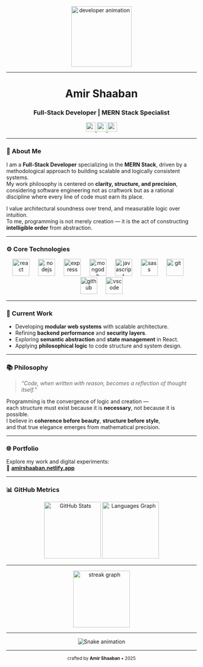 <div align="center">
  <img src="https://media.giphy.com/media/qgQUggAC3Pfv687qPC/giphy.gif" height="160" alt="developer animation" />
</div>

---

<h1 align="center">Amir Shaaban</h1>
<h3 align="center">Full-Stack Developer | MERN Stack Specialist</h3>

<p align="center">
  <a href="mailto:amir.ahmed@example.com" target="_blank">
    <img src="https://img.shields.io/badge/Gmail-D14836?style=for-the-badge&logo=gmail&logoColor=white" height="25" />
  </a>
  <a href="https://github.com/AmirAhmedShaaban" target="_blank">
    <img src="https://img.shields.io/badge/GitHub-181717?style=for-the-badge&logo=github&logoColor=white" height="25" />
  </a>
  <a href="https://amirshaaban.netlify.app" target="_blank">
    <img src="https://img.shields.io/badge/Portfolio-000000?style=for-the-badge&logo=vercel&logoColor=white" height="25" />
  </a>
</p>

---

### 🧭 About Me

I am a **Full-Stack Developer** specializing in the **MERN Stack**, driven by a methodological approach to building scalable and logically consistent systems.  
My work philosophy is centered on **clarity, structure, and precision**, considering software engineering not as craftwork but as a rational discipline where every line of code must earn its place.

I value architectural soundness over trend, and measurable logic over intuition.  
To me, programming is not merely creation — it is the act of constructing **intelligible order** from abstraction.

---

### ⚙️ Core Technologies

<div align="center">
  <img src="https://cdn.jsdelivr.net/gh/devicons/devicon/icons/react/react-original.svg" height="45" alt="react" />
  <img width="15"/>
  <img src="https://cdn.jsdelivr.net/gh/devicons/devicon/icons/nodejs/nodejs-original.svg" height="45" alt="nodejs" />
  <img width="15"/>
  <img src="https://cdn.jsdelivr.net/gh/devicons/devicon/icons/express/express-original.svg" height="45" alt="express" />
  <img width="15"/>
  <img src="https://cdn.jsdelivr.net/gh/devicons/devicon/icons/mongodb/mongodb-original.svg" height="45" alt="mongodb" />
  <img width="15"/>
  <img src="https://cdn.jsdelivr.net/gh/devicons/devicon/icons/javascript/javascript-original.svg" height="45" alt="javascript" />
  <img width="15"/>
  <img src="https://cdn.jsdelivr.net/gh/devicons/devicon/icons/sass/sass-original.svg" height="45" alt="sass" />
  <img width="15"/>
  <img src="https://cdn.jsdelivr.net/gh/devicons/devicon/icons/git/git-original.svg" height="45" alt="git" />
  <img width="15"/>
  <img src="https://cdn.jsdelivr.net/gh/devicons/devicon/icons/github/github-original.svg" height="45" alt="github" />
  <img width="15"/>
  <img src="https://cdn.jsdelivr.net/gh/devicons/devicon/icons/vscode/vscode-original.svg" height="45" alt="vscode" />
</div>

---

### 🧩 Current Work

- Developing **modular web systems** with scalable architecture.  
- Refining **backend performance** and **security layers**.  
- Exploring **semantic abstraction** and **state management** in React.  
- Applying **philosophical logic** to code structure and system design.

---

### 📚 Philosophy

> *“Code, when written with reason, becomes a reflection of thought itself.”*

Programming is the convergence of logic and creation —  
each structure must exist because it is **necessary**, not because it is possible.  
I believe in **coherence before beauty**, **structure before style**,  
and that true elegance emerges from mathematical precision.

---

### 🌐 Portfolio

Explore my work and digital experiments:  
🔗 **[amirshaaban.netlify.app](https://amirshaaban.netlify.app)**

---

### 📊 GitHub Metrics

<div align="center">
  <img src="https://github-readme-stats.vercel.app/api?username=AmirAhmedShaaban&show_icons=true&theme=tokyonight&hide_border=false&include_all_commits=true&count_private=true" height="150" alt="GitHub Stats" />
  <img src="https://github-readme-stats.vercel.app/api/top-langs?username=AmirAhmedShaaban&layout=compact&theme=tokyonight&langs_count=6&hide_border=false" height="150" alt="Languages Graph" />
</div>

---

<div align="center">
  <img src="https://streak-stats.demolab.com?user=AmirAhmedShaaban&theme=tokyonight&hide_border=false&border_radius=5" height="150" alt="streak graph" />
</div>

---

<div align="center">
  <img src="https://raw.githubusercontent.com/AmirAhmedShaaban/AmirAhmedShaaban/output/snake.svg" alt="Snake animation" />
</div>

---

<p align="center">
  <sub>crafted by <b>Amir Shaaban</b> • 2025</sub>
</p>
